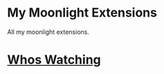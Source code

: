 # My Moonlight Extensions

All my moonlight extensions.

# [Whos Watching](./src/whosWatching/README.md)

